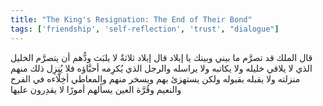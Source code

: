 ```yaml
---
title: "The King's Resignation: The End of Their Bond"
tags: ['friendship', 'self-reflection', 'trust', "dialogue"]
---
```


 قال الملك قد تصرَّم ما بيني وبينك يا إبلاد قال إبلاد ثلاثةٌ لا يلبَث ودُّهم أن يتصرَّم الخليل الذي لا يلاقي خليله ولا يكاتبه ولا يراسله والرجل الذي يُكرِمه أحبَّاؤه فلا يُنزِل ذلك منهم منزلته ولا يقبله بقبوله ولكن يستهزئ بهم ويسخر منهم والمعاطي أخِلَّاءه في الفرح والنعيم وقُرَّة العين يسألهم أمورًا لا يقدِرون عليها
